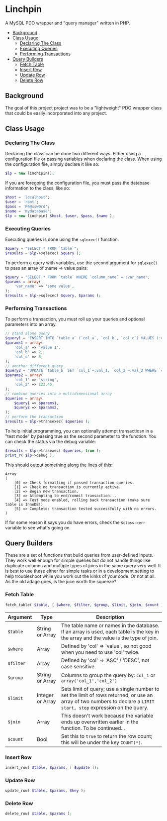 # Linchpin
A MySQL PDO wrapper and "query manager" written in PHP.
- [Background](#background)
- [Class Usage](#class-usage)
  - [Declaring The Class](#declaring-the-class)
  - [Executing Queries](#executing-queries)
  - [Performing Transactions](#performing-transactions)
- [Query Builders](#query-builders)
  - [Fetch Table](#fetch-table)
  - [Insert Row](#insert-row)
  - [Update Row](#update-row)
  - [Delete Row](#delete-row)

## Background
The goal of this project project was to be a "lightweight" PDO wrapper class that could be easily incorporated into any project.

## Class Usage
### Declaring The Class
Declaring the class can be done two different ways. Either using a configuration file or passing variables when declaring the class. When using the configuration file, simply declare it like so:
```PHP
$lp = new linchipin();
```
If you are foregoing the configuration file, you must pass the database information to the class, like so:
```PHP
$host = 'localhost';
$user = 'root';
$pass = 'P4@ssw0rd';
$name = 'mydatabase';
$lp = new linchpin( $host, $user, $pass, $name );
```
### Executing Queries
Executing queries is done using the ```sqlexec()``` function:
```PHP
$query = "SELECT * FROM `table`";
$results = $lp->sqlexec( $query );
```
To perform a query with variables, use the second argument for ```sqlexec()``` to pass an array of :name => value pairs:
```PHP
$query = "SELECT * FROM `table` WHERE `column_name` = :var_name";
$params = array(
    'var_name' => 'some value',
);
$results = $lp->sqlexec( $query, $params );
```

### Performing Transactions
To perform a transaction, you must roll up your queries and optional parameters into an array.
```PHP
// stand alone query
$query1 = "INSERT INTO `table_a` (`col_a`, `col_b`, `col_c`) VALUES (:col_a, :col_b, :col_c)";
$params1 = array(
    'col_a' => 'value 1',
    'col_b' => 2,
    'col_c' => 3,
);
// another different query
$query2 = "UPDATE `table_b` SET `col_1`=:val_1, `col_2`=:val_2 WHERE `col_foo` = 'bar'";
$params2 = array(
    'col_1' => 'string',
    'col_2' => 123.45,
);
// combine queries into a multidimensional array
$queries = array(
    $query1 => $params1,
    $query2 => $params2,
);
// perform the transaction
$results = $lp->transexec( $queries );
```

To help initial programming, you can optionally attempt transactiosn in a "test mode" by passing true as the second parameter to the function. You can check the status via the debug variable:
```PHP
$results = $lp->trasexec( $queries, true );
print_r( $lp->debug );
```

This should output something along the lines of this:
```
Array
(
    [0] => Check formatting if passed transaction queries.
    [1] => Check no transaction is currently active.
    [2] => Begin new transaction.
    [3] => Attempting to end/commit transaction...
    [4] => Test mode enabled, rolling back transaction (make sure table is InnoDB!)
    [5] => Complete: transaction tested successfully with no errors.
)
```

If for some reason it says you do have errors, check the ``$class->err`` variable to see what's going on.

## Query Builders
These are a set of functions that build queries from user-defined inputs. They work well enough for simple queries but do not handle things like duplicate columns and multiple types of joins in the same query very well. It is best to use these either for simple tasks or in a development setting to help troubleshoot while you work out the kinks of your code. Or not at all. As the old adage goes, is the juce worth the squeeze?

### Fetch Table
```PHP
fetch_table( $table, [ $where, $filter, $group, $limit, $join, $count ]);
```
| Argument | Type | Description|
| --- | --- | --- |
| `$table` | String or Array | The table name or names in the database. If an array is used, each table is the key in the array and the value is the type of join. |
| `$where` | Array | Defined by 'col' => 'value', so not good when you need to use 'col' twice. |
| `$filter` | Array | Defined by 'col' => 'ASC' / 'DESC', not case sensitive. |
| `$group` | String or Array | Columns to group the query by: `col_1` or `array('col_1','col_2')` |
| `$limit` | Integer or Array | Sets limit of query; use a single number to set the limit of rows returned, or use an array of two numbers to declare a `LIMIT start, stop` expression on the query. |
| `$join` | Array | This doesn't work because the variable ends up overwritten earlier in the function. To be continued... |
| `$count` | Bool | Set this to `true` to return the row count; this will be under the key `COUNT(*)`.

### Insert Row
```PHP
insert_row( $table, $params, [ $update ]);
```

### Update Row
```PHP
update_row( $table, $params, $key );
```

### Delete Row
```PHP
delete_row( $table, $params );
```
